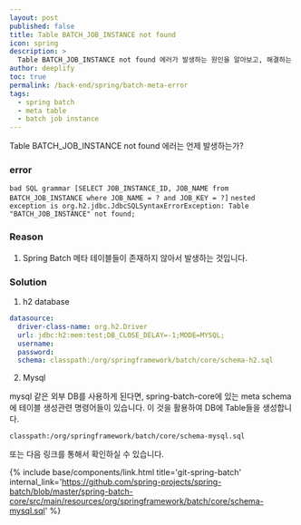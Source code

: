 ```yaml
---
layout: post
published: false
title: Table BATCH_JOB_INSTANCE not found
icon: spring
description: >
  Table BATCH_JOB_INSTANCE not found 에러가 발생하는 원인을 알아보고, 해결하는 방법도 소개해드립니다.
author: deeplify
toc: true
permalink: /back-end/spring/batch-meta-error
tags:
  - spring batch
  - meta table
  - batch job instance
---
```


Table BATCH_JOB_INSTANCE not found 에러는 언제 발생하는가?

### error

`bad SQL grammar [SELECT JOB_INSTANCE_ID, JOB_NAME from BATCH_JOB_INSTANCE where JOB_NAME = ? and JOB_KEY = ?]`
`nested exception is org.h2.jdbc.JdbcSQLSyntaxErrorException: Table "BATCH_JOB_INSTANCE" not found;`

### Reason

1. Spring Batch 메타 테이블들이 존재하지 않아서 발생하는 것입니다.

### Solution

1. h2 database

```yml
datasource:
  driver-class-name: org.h2.Driver
  url: jdbc:h2:mem:test;DB_CLOSE_DELAY=-1;MODE=MYSQL;
  username: 
  password: 
  schema: classpath:/org/springframework/batch/core/schema-h2.sql
```

2. Mysql

mysql 같은 외부 DB를 사용하게 된다면, spring-batch-core에 있는 meta schema에 테이블 생성관련 명령어들이 있습니다. 이 것을 활용하여 DB에 Table들을 생성합니다.

`classpath:/org/springframework/batch/core/schema-mysql.sql`

또는 다음 링크를 통해서 확인하실 수 있습니다.

{% include base/components/link.html title='git-spring-batch' internal_link='https://github.com/spring-projects/spring-batch/blob/master/spring-batch-core/src/main/resources/org/springframework/batch/core/schema-mysql.sql' %}
